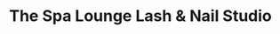 ---
title: "The Spa Lounge Lash & Nail Studio"
url: /oak-ridge/the-spa-lounge-lash-and-nail-studio/
shop: beauty
---